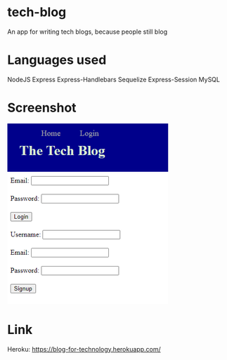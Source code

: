 # tech-blog
An app for writing tech blogs, because people still blog

# Languages used
NodeJS
Express
Express-Handlebars
Sequelize
Express-Session
MySQL

# Screenshot
![screenshot](.\assets\147842583-56232421-042b-436e-9662-fade356bba4e.png)

# Link
Heroku: https://blog-for-technology.herokuapp.com/